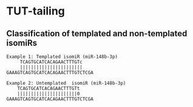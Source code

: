 # TUT-tailing

## Classification of templated and non-templated isomiRs

```
Example 1: Templated isomiR (miR-148b-3p)
     TCAGTGCATCACAGAACTTTGTc
     |||||||||||||||||||||||
GAAAGTCAGTGCATCACAGAACTTTGTCTCGA
 ```
 
 ```
Example 2: Untemplated  isomiR (miR-148b-3p)
     TCAGTGCATCACAGAACTTTGTt
     ||||||||||||||||||||||0
GAAAGTCAGTGCATCACAGAACTTTGTCTCGA
 ```
